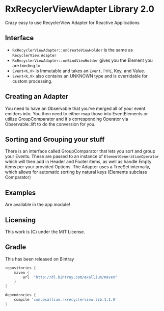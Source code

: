 # RxRecyclerViewAdapter Library 2.0

Crazy easy to use RecyclerView Adapter for Reactive Applications

## Interface

* ```RxRecyclerViewAdapter::onCreateViewHolder``` is the same as ```RecyclerView.Adapter```
* ```RxRecyclerViewAdapter::onBindViewHolder``` gives you the Element you are
  binding to
* ```Event<K,V>``` is Immutable and takes an ```Event.TYPE```, Key, and Value.
* ```Event<K,V>``` also contains an UNKNOWN type and is overridable for custom
  processing.

## Creating an Adapter

You need to have an Observable that you've merged all of your event emitters
into.  You then need to either map those into EventElements or utilize
GroupComparator and it's corresponding Operator via Observable::lift to do the
conversion for you.

## Sorting and Grouping your stuff

There is an interface called GroupComparator that lets you sort and group your
Events.  These are passed to an instance of ```ElementGenerationOperator```
which will then add in Header and Footer items, as well as handle Empty items
per your provided Options.  The Adapter uses a TreeSet internally, which allows
for automatic sorting by natural keys (Elements subclass Comparator)

## Examples

Are available in the app module!

## Licensing

This work is (C) under the MIT License.

## Gradle

This has been released on Bintray

```groovy
repositories {
    maven {
        url  "http://dl.bintray.com/exallium/maven" 
    }
}

dependencies {
    compile 'com.exallium.rxrecyclerview:lib:1.1.0'
}
```
